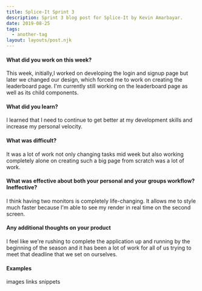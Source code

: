 ```yaml
---
title: Splice-It Sprint 3
description: Sprint 3 blog post for Splice-It by Kevin Amarbayar.
date: 2019-08-25
tags: 
  - another-tag
layout: layouts/post.njk
---
```


#### What did you work on this week?
This week, initially,I worked on developing the login and signup page but later we changed our design, which forced me to work on creating the leaderboard page. I'm currently still working on the leaderboard page as well as its child components.

#### What did you learn?
I learned that I need to continue to get better at my development skills and increase my personal velocity.

#### What was difficult?
It was a lot of work not only changing tasks mid week but also working completely alone on creating such a big page from scratch was a lot of work.

#### What was effective about both your personal and your groups workflow? Ineffective?

I think having two monitors is completely life-changing. It allows me to style much faster because I'm able to see my render in real time on the second screen.

#### Any additional thoughts on your product

I feel like we're rushing to complete the application up and running by the beginning of the season and it has been a lot of work for all of us trying to meet that deadline that we set on ourselves.

#### Examples
images
links
snippets